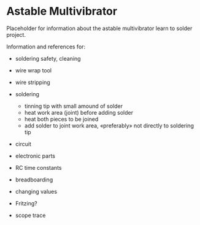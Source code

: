 # Astable Multivibrator

Placeholder for information about the astable multivibrator learn to solder project.

Information and references for:
* soldering safety, cleaning
* wire wrap tool
* wire stripping
* soldering
  * tinning tip with small amound of solder
  * heat work area (joint) before adding solder
  * heat both pieces to be joined
  * add solder to joint work area, «preferably» not directly to soldering tip

* circuit
* electronic parts
* RC time constants
* breadboarding
* changing values
* Fritzing?
* scope trace
